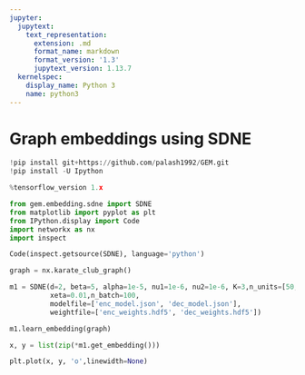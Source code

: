```yaml
---
jupyter:
  jupytext:
    text_representation:
      extension: .md
      format_name: markdown
      format_version: '1.3'
      jupytext_version: 1.13.7
  kernelspec:
    display_name: Python 3
    name: python3
---
```


<!-- #region id="GDRzELU-ZruG" -->
# Graph embeddings using SDNE
<!-- #endregion -->

```python id="DIZ33_S_Bxrz"
!pip install git+https://github.com/palash1992/GEM.git
!pip install -U Ipython
```

```python colab={"base_uri": "https://localhost:8080/"} id="hpvRCtZPQR6M" executionInfo={"status": "ok", "timestamp": 1627981550057, "user_tz": -330, "elapsed": 771, "user": {"displayName": "Sparsh Agarwal", "photoUrl": "", "userId": "13037694610922482904"}} outputId="64318234-214a-4e88-a0bb-2e353520c4cc"
%tensorflow_version 1.x
```

```python id="q_TCzoMJQSbG"
from gem.embedding.sdne import SDNE
from matplotlib import pyplot as plt
from IPython.display import Code
import networkx as nx
import inspect
```

```python colab={"base_uri": "https://localhost:8080/", "height": 1000} id="CgRJ2RVuQ1Xw" executionInfo={"status": "ok", "timestamp": 1627981590252, "user_tz": -330, "elapsed": 21, "user": {"displayName": "Sparsh Agarwal", "photoUrl": "", "userId": "13037694610922482904"}} outputId="98811583-f2c3-4af8-d602-04d6d891ba84"
Code(inspect.getsource(SDNE), language='python')
```

```python id="Ho9iK2TEQWYi"
graph = nx.karate_club_graph()

m1 = SDNE(d=2, beta=5, alpha=1e-5, nu1=1e-6, nu2=1e-6, K=3,n_units=[50, 15,], rho=0.3, n_iter=50, 
          xeta=0.01,n_batch=100,
          modelfile=['enc_model.json', 'dec_model.json'],
          weightfile=['enc_weights.hdf5', 'dec_weights.hdf5'])
```

```python id="A5Mq5ReCRkTG"
m1.learn_embedding(graph)

x, y = list(zip(*m1.get_embedding()))
```

```python id="3CNTNS2qRarA"
plt.plot(x, y, 'o',linewidth=None)
```
